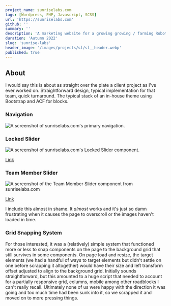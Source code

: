 ```yaml
---
project_name: sunriselabs.com
tags: [Wordpress, PHP, Javascript, SCSS]
url: 'https://sunriselabs.com'
github: ''
summary: ''
description: 'A marketing website for a growing growing / farming Robot company.'
duration: 'Autumn 2022'
slug: 'sunrise-labs'
header_image: '/images/projects/sl/sl__header.webp'
published: true
---
```


## About

I would say this is about as straight over the plate a client project as I've ever worked on. Straightforward design, typical implementation for that team, quick turnaround. The typical stack of an in-house theme using Bootstrap and ACF for blocks.

### Navigation

![A screenshot of sunriselabs.com's primary navigation.](/images/projects/sl/sl__nav.webp)

### Locked Slider

![A screenshot of sunriselabs.com's Locked Slider component.](/images/projects/sl/sl__locked-slider.webp)

[Link](https://sunriselabs.com/our-approach/)

### Team Member Slider

![A screenshot of the Team Member Slider component from sunriselabs.com](/images/projects/sl/sl__team-member-slider.webp)

[Link](https://sunriselabs.com#block_021ae6deb4ff0233506261fbe36b1d1d)

I include this almost in shame. It _almost_ works and it's just so damn frustrating when it causes the page to overscroll or the images haven't loaded in time.

### Grid Snapping System

For those interested, it was a (relatively) simple system that functioned more or less to snap components on the page to the background grid that still survives in some components. On page load and resize, the target elements (we had a handful of ways to target elements but didn't settle on one before scrapping it altogether) would have their size and left transform offset adjusted to align to the background grid. Initially sounds straightforward, but this amounted to a huge script that needed to account for a partially responsive grid, columns, mobile among other roadblocks I can't really recall. Ultimately none of us were happy with the direction it was going and too much time had been sunk into it, so we scrapped it and moved on to more pressing things.
